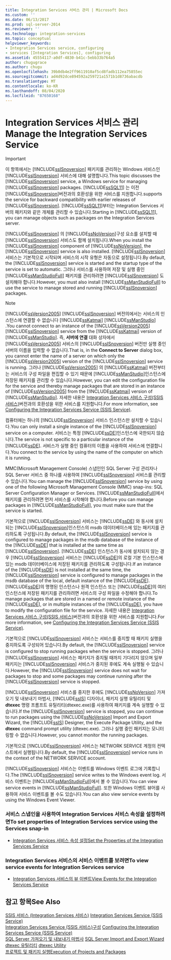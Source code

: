 ```yaml
---
title: Integration Services 서비스 관리 | Microsoft Docs
ms.custom: ''
ms.date: 06/13/2017
ms.prod: sql-server-2014
ms.reviewer: ''
ms.technology: integration-services
ms.topic: conceptual
helpviewer_keywords:
- Integration Services service, configuring
- services [Integration Services], configuring
ms.assetid: 45554117-a0df-4830-b41c-5ebb33b764a5
author: chugugrace
ms.author: chugu
ms.openlocfilehash: 39b0db4e2ff9611910af5cd8fadb112ea75855ec
ms.sourcegitcommit: ad4d92dce894592a259721a1571b1d8736abacdb
ms.translationtype: MT
ms.contentlocale: ko-KR
ms.lasthandoff: 08/04/2020
ms.locfileid: "87650168"
---
```

# <a name="manage-the-integration-services-service"></a><span data-ttu-id="88b97-102">Integration Services 서비스 관리</span><span class="sxs-lookup"><span data-stu-id="88b97-102">Manage the Integration Services Service</span></span>
    
> [!IMPORTANT]  
>  <span data-ttu-id="88b97-103">이 항목에서는 [!INCLUDE[ssISnoversion](../includes/ssisnoversion-md.md)] 패키지를 관리하는 Windows 서비스인 [!INCLUDE[ssISnoversion](../includes/ssisnoversion-md.md)] 서비스에 대해 설명합니다.</span><span class="sxs-lookup"><span data-stu-id="88b97-103">This topic discusses the [!INCLUDE[ssISnoversion](../includes/ssisnoversion-md.md)] service, a Windows service for managing [!INCLUDE[ssISnoversion](../includes/ssisnoversion-md.md)] packages.</span></span> [!INCLUDE[ssSQL11](../includes/sssql11-md.md)] <span data-ttu-id="88b97-104">는 이전 [!INCLUDE[ssISnoversion](../includes/ssisnoversion-md.md)]버전과의 호환성을 위한 서비스를 지원합니다.</span><span class="sxs-lookup"><span data-stu-id="88b97-104">supports the service for backward compatibility with earlier releases of [!INCLUDE[ssISnoversion](../includes/ssisnoversion-md.md)].</span></span> <span data-ttu-id="88b97-105">[!INCLUDE[ssSQL11](../includes/sssql11-md.md)]부터는 Integration Services 서버의 패키지와 같은 개체를 관리할 수 있습니다.</span><span class="sxs-lookup"><span data-stu-id="88b97-105">Starting in [!INCLUDE[ssSQL11](../includes/sssql11-md.md)], you can manage objects such as packages on the Integration Services server.</span></span>  
  
 <span data-ttu-id="88b97-106">[!INCLUDE[ssISnoversion](../includes/ssisnoversion-md.md)] 의 [!INCLUDE[ssNoVersion](../includes/ssnoversion-md.md)]구성 요소를 설치할 때 [!INCLUDE[ssISnoversion](../includes/ssisnoversion-md.md)] 서비스도 함께 설치됩니다.</span><span class="sxs-lookup"><span data-stu-id="88b97-106">When you install the [!INCLUDE[ssISnoversion](../includes/ssisnoversion-md.md)] component of [!INCLUDE[ssNoVersion](../includes/ssnoversion-md.md)], the [!INCLUDE[ssISnoversion](../includes/ssisnoversion-md.md)] service is also installed.</span></span> <span data-ttu-id="88b97-107">[!INCLUDE[ssISnoversion](../includes/ssisnoversion-md.md)] 서비스는 기본적으로 시작되며 서비스의 시작 유형은 자동으로 설정됩니다.</span><span class="sxs-lookup"><span data-stu-id="88b97-107">By default, the [!INCLUDE[ssISnoversion](../includes/ssisnoversion-md.md)] service is started and the startup type of the service is set to automatic.</span></span> <span data-ttu-id="88b97-108">그러나 서비스를 사용하여 저장 및 실행 중인 [!INCLUDE[ssManStudioFull](../includes/ssmanstudiofull-md.md)] 패키지를 관리하려면 [!INCLUDE[ssISnoversion](../includes/ssisnoversion-md.md)] 도 설치해야 합니다.</span><span class="sxs-lookup"><span data-stu-id="88b97-108">However, you must also install [!INCLUDE[ssManStudioFull](../includes/ssmanstudiofull-md.md)] to use the service to manage stored and running [!INCLUDE[ssISnoversion](../includes/ssisnoversion-md.md)] packages.</span></span>  
  
> [!NOTE]  
>  <span data-ttu-id="88b97-109">[!INCLUDE[ssVersion2005](../includes/ssversion2005-md.md)] [!INCLUDE[ssISnoversion](../includes/ssisnoversion-md.md)] 버전의에서는 서비스의 인스턴스에 연결할 수 없습니다 [!INCLUDE[ssKatmai](../includes/sskatmai-md.md)] [!INCLUDE[ssManStudio](../includes/ssmanstudio-md.md)] .</span><span class="sxs-lookup"><span data-stu-id="88b97-109">You cannot connect to an instance of the [!INCLUDE[ssVersion2005](../includes/ssversion2005-md.md)][!INCLUDE[ssISnoversion](../includes/ssisnoversion-md.md)] service from the [!INCLUDE[ssKatmai](../includes/sskatmai-md.md)] version of [!INCLUDE[ssManStudio](../includes/ssmanstudio-md.md)].</span></span> <span data-ttu-id="88b97-110">즉, **서버에 연결** 대화 상자에서 [!INCLUDE[ssVersion2005](../includes/ssversion2005-md.md)] 서비스의 [!INCLUDE[ssISnoversion](../includes/ssisnoversion-md.md)] 버전만 실행 중인 서버의 이름을 입력할 수 없습니다.</span><span class="sxs-lookup"><span data-stu-id="88b97-110">That is, in the **Connect to Server** dialog box, you cannot enter the name of a server on which only the [!INCLUDE[ssVersion2005](../includes/ssversion2005-md.md)] version of the [!INCLUDE[ssISnoversion](../includes/ssisnoversion-md.md)] service is running.</span></span> <span data-ttu-id="88b97-111">그러나 [!INCLUDE[ssVersion2005](../includes/ssversion2005-md.md)] 의 [!INCLUDE[ssKatmai](../includes/sskatmai-md.md)] 버전부터는 서비스의 구성 파일을 편집할 수 있기 때문에 [!INCLUDE[ssManStudio](../includes/ssmanstudio-md.md)]인스턴스에 저장된 패키지를 관리할 수 있습니다.</span><span class="sxs-lookup"><span data-stu-id="88b97-111">However, you can edit the configuration file for the service and thereby manage packages that are stored in an instance of [!INCLUDE[ssVersion2005](../includes/ssversion2005-md.md)] from the [!INCLUDE[ssKatmai](../includes/sskatmai-md.md)] version of [!INCLUDE[ssManStudio](../includes/ssmanstudio-md.md)].</span></span> <span data-ttu-id="88b97-112">자세한 내용은 [Integration Services 서비스 구성&#40;SSIS 서비스&#41;](service/integration-services-service-ssis-service.md)버전과의 호환성을 위한 서비스를 지원합니다.</span><span class="sxs-lookup"><span data-stu-id="88b97-112">For more information, see [Configuring the Integration Services Service &#40;SSIS Service&#41;](service/integration-services-service-ssis-service.md).</span></span>  
  
 <span data-ttu-id="88b97-113">컴퓨터에는 하나의 [!INCLUDE[ssISnoversion](../includes/ssisnoversion-md.md)] 서비스 인스턴스만 설치할 수 있습니다.</span><span class="sxs-lookup"><span data-stu-id="88b97-113">You can only install a single instance of the [!INCLUDE[ssISnoversion](../includes/ssisnoversion-md.md)] service on a computer.</span></span> <span data-ttu-id="88b97-114">서비스는 특정 [!INCLUDE[ssDE](../includes/ssde-md.md)]인스턴스에 국한되지 않습니다.</span><span class="sxs-lookup"><span data-stu-id="88b97-114">The service is not specific to a particular instance of the [!INCLUDE[ssDE](../includes/ssde-md.md)].</span></span> <span data-ttu-id="88b97-115">서비스가 실행 중인 컴퓨터의 이름을 사용하여 서비스에 연결합니다.</span><span class="sxs-lookup"><span data-stu-id="88b97-115">You connect to the service by using the name of the computer on which it is running.</span></span>  
  
 <span data-ttu-id="88b97-116">MMC(Microsoft Management Console) 스냅인인 SQL Server 구성 관리자나 SQL Server 서비스 중 하나를 사용하여 [!INCLUDE[ssISnoversion](../includes/ssisnoversion-md.md)] 서비스를 관리할 수 있습니다.</span><span class="sxs-lookup"><span data-stu-id="88b97-116">You can manage the [!INCLUDE[ssISnoversion](../includes/ssisnoversion-md.md)] service by using one of the following Microsoft Management Console (MMC) snap-ins: SQL Server Configuration Manager or Services.</span></span> <span data-ttu-id="88b97-117">[!INCLUDE[ssManStudioFull](../includes/ssmanstudiofull-md.md)]에서 패키지를 관리하려면 먼저 서비스를 시작해야 합니다.</span><span class="sxs-lookup"><span data-stu-id="88b97-117">Before you can manage packages in [!INCLUDE[ssManStudioFull](../includes/ssmanstudiofull-md.md)], you must make sure that the service is started.</span></span>  
  
 <span data-ttu-id="88b97-118">기본적으로 [!INCLUDE[ssISnoversion](../includes/ssisnoversion-md.md)] 서비스는 [!INCLUDE[ssDE](../includes/ssde-md.md)] 와 동시에 설치되는 [!INCLUDE[ssISnoversion](../includes/ssisnoversion-md.md)]인스턴스의 msdb 데이터베이스에 있는 패키지를 관리하도록 구성됩니다.</span><span class="sxs-lookup"><span data-stu-id="88b97-118">By default, the [!INCLUDE[ssISnoversion](../includes/ssisnoversion-md.md)] service is configured to manage packages in the msdb database of the instance of the [!INCLUDE[ssDE](../includes/ssde-md.md)] that is installed at the same time as [!INCLUDE[ssISnoversion](../includes/ssisnoversion-md.md)].</span></span> <span data-ttu-id="88b97-119">[!INCLUDE[ssDE](../includes/ssde-md.md)] 인스턴스가 동시에 설치되지 않는 경우 [!INCLUDE[ssISnoversion](../includes/ssisnoversion-md.md)] 서비스는 [!INCLUDE[ssDE](../includes/ssde-md.md)]의 로컬 기본 인스턴스에 있는 msdb 데이터베이스에 저장된 패키지를 관리하도록 구성됩니다.</span><span class="sxs-lookup"><span data-stu-id="88b97-119">If an instance of the [!INCLUDE[ssDE](../includes/ssde-md.md)] is not installed at the same time, the [!INCLUDE[ssISnoversion](../includes/ssisnoversion-md.md)] service is configured to manage packages in the msdb database of the local, default instance of the [!INCLUDE[ssDE](../includes/ssde-md.md)].</span></span> <span data-ttu-id="88b97-120">[!INCLUDE[ssDE](../includes/ssde-md.md)]의 명명된 인스턴스나 원격 인스턴스 또는 [!INCLUDE[ssDE](../includes/ssde-md.md)]의 여러 인스턴스에 저장된 패키지를 관리하려면 서비스의 구성 파일을 수정해야 합니다.</span><span class="sxs-lookup"><span data-stu-id="88b97-120">To manage packages that are stored in a named or remote instance of the [!INCLUDE[ssDE](../includes/ssde-md.md)], or in multiple instances of the [!INCLUDE[ssDE](../includes/ssde-md.md)], you have to modify the configuration file for the service.</span></span> <span data-ttu-id="88b97-121">자세한 내용은 [Integration Services 서비스 구성&#40;SSIS 서비스&#41;](service/integration-services-service-ssis-service.md)버전과의 호환성을 위한 서비스를 지원합니다.</span><span class="sxs-lookup"><span data-stu-id="88b97-121">For more information, see [Configuring the Integration Services Service &#40;SSIS Service&#41;](service/integration-services-service-ssis-service.md).</span></span>  
  
 <span data-ttu-id="88b97-122">기본적으로 [!INCLUDE[ssISnoversion](../includes/ssisnoversion-md.md)] 서비스는 서비스를 중지할 때 패키지 실행을 중지하도록 구성되어 있습니다.</span><span class="sxs-lookup"><span data-stu-id="88b97-122">By default, the [!INCLUDE[ssISnoversion](../includes/ssisnoversion-md.md)] service is configured to stop running packages when the service is stopped.</span></span> <span data-ttu-id="88b97-123">그러나 [!INCLUDE[ssISnoversion](../includes/ssisnoversion-md.md)] 서비스는 패키지가 중지될 때까지 기다리지 않으며 일부 패키지는 [!INCLUDE[ssISnoversion](../includes/ssisnoversion-md.md)] 서비스가 중지된 후에도 계속 실행될 수 있습니다.</span><span class="sxs-lookup"><span data-stu-id="88b97-123">However, the [!INCLUDE[ssISnoversion](../includes/ssisnoversion-md.md)] service does not wait for packages to stop and some packages may continue running after the [!INCLUDE[ssISnoversion](../includes/ssisnoversion-md.md)] service is stopped.</span></span>  
  
 <span data-ttu-id="88b97-124">[!INCLUDE[ssISnoversion](../includes/ssisnoversion-md.md)] 서비스를 중지한 후에도 [!INCLUDE[ssNoVersion](../includes/ssnoversion-md.md)] 가져오기 및 내보내기 마법사, [!INCLUDE[ssIS](../includes/ssis-md.md)] 디자이너, 패키지 실행 유틸리티 및 **dtexec** 명령 프롬프트 유틸리티(dtexec.exe)를 사용하여 패키지를 계속 실행할 수 있습니다.</span><span class="sxs-lookup"><span data-stu-id="88b97-124">If the [!INCLUDE[ssISnoversion](../includes/ssisnoversion-md.md)] service is stopped, you can continue to run packages using the [!INCLUDE[ssNoVersion](../includes/ssnoversion-md.md)] Import and Export Wizard, the [!INCLUDE[ssIS](../includes/ssis-md.md)] Designer, the Execute Package Utility, and the **dtexec** command prompt utility (dtexec.exe).</span></span> <span data-ttu-id="88b97-125">그러나 실행 중인 패키지는 모니터링할 수 없습니다.</span><span class="sxs-lookup"><span data-stu-id="88b97-125">However, you cannot monitor the running packages.</span></span>  
  
 <span data-ttu-id="88b97-126">기본적으로 [!INCLUDE[ssISnoversion](../includes/ssisnoversion-md.md)] 서비스는 NETWORK SERVICE 계정의 컨텍스트에서 실행됩니다.</span><span class="sxs-lookup"><span data-stu-id="88b97-126">By default, the [!INCLUDE[ssISnoversion](../includes/ssisnoversion-md.md)] service runs in the context of the NETWORK SERVICE account.</span></span>  
  
 <span data-ttu-id="88b97-127">[!INCLUDE[ssISnoversion](../includes/ssisnoversion-md.md)] 서비스는 이벤트를 Windows 이벤트 로그에 기록합니다.</span><span class="sxs-lookup"><span data-stu-id="88b97-127">The [!INCLUDE[ssISnoversion](../includes/ssisnoversion-md.md)] service writes to the Windows event log.</span></span> <span data-ttu-id="88b97-128">서비스 이벤트는 [!INCLUDE[ssManStudioFull](../includes/ssmanstudiofull-md.md)]에서 볼 수 있습니다.</span><span class="sxs-lookup"><span data-stu-id="88b97-128">You can view service events in [!INCLUDE[ssManStudioFull](../includes/ssmanstudiofull-md.md)].</span></span> <span data-ttu-id="88b97-129">또한 Windows 이벤트 뷰어를 사용하여 서비스 이벤트를 볼 수도 있습니다.</span><span class="sxs-lookup"><span data-stu-id="88b97-129">You can also view service events by using the Windows Event Viewer.</span></span>  
  
### <a name="to-set-properties-of-integration-services-service-using-the-services-snap-in"></a><span data-ttu-id="88b97-130">서비스 스냅인을 사용하여 Integration Services 서비스 속성을 설정하려면</span><span class="sxs-lookup"><span data-stu-id="88b97-130">To set properties of Integration Services service using the Services snap-in</span></span>  
  
-   [<span data-ttu-id="88b97-131">Integration Services 서비스 속성 설정</span><span class="sxs-lookup"><span data-stu-id="88b97-131">Set the Properties of the Integration Services Service</span></span>](../../2014/integration-services/set-the-properties-of-the-integration-services-service.md)  
  
### <a name="to-view-service-events-for-integration-services-service"></a><span data-ttu-id="88b97-132">Integration Services 서비스의 서비스 이벤트를 보려면</span><span class="sxs-lookup"><span data-stu-id="88b97-132">To view service events for Integration Services service</span></span>  
  
-   [<span data-ttu-id="88b97-133">Integration Services 서비스의 뷰 이벤트</span><span class="sxs-lookup"><span data-stu-id="88b97-133">View Events for the Integration Services Service</span></span>](../../2014/integration-services/view-events-for-the-integration-services-service.md)  
  
## <a name="see-also"></a><span data-ttu-id="88b97-134">참고 항목</span><span class="sxs-lookup"><span data-stu-id="88b97-134">See Also</span></span>  
 <span data-ttu-id="88b97-135">[SSIS 서비스 &#40;Integration Services 서비스&#41;](service/integration-services-service-ssis-service.md) </span><span class="sxs-lookup"><span data-stu-id="88b97-135">[Integration Services Service &#40;SSIS Service&#41;](service/integration-services-service-ssis-service.md) </span></span>  
 <span data-ttu-id="88b97-136">[Integration Services Service &#40;SSIS 서비스&#41;구성](configuring-the-integration-services-service-ssis-service.md) </span><span class="sxs-lookup"><span data-stu-id="88b97-136">[Configuring the Integration Services Service &#40;SSIS Service&#41;](configuring-the-integration-services-service-ssis-service.md) </span></span>  
 <span data-ttu-id="88b97-137">[SQL Server 가져오기 및 내보내기 마법사](import-export-data/import-and-export-data-with-the-sql-server-import-and-export-wizard.md) </span><span class="sxs-lookup"><span data-stu-id="88b97-137">[SQL Server Import and Export Wizard](import-export-data/import-and-export-data-with-the-sql-server-import-and-export-wizard.md) </span></span>  
 <span data-ttu-id="88b97-138">[dtexec 유틸리티](packages/dtexec-utility.md) </span><span class="sxs-lookup"><span data-stu-id="88b97-138">[dtexec Utility](packages/dtexec-utility.md) </span></span>  
 [<span data-ttu-id="88b97-139">프로젝트 및 패키지 실행</span><span class="sxs-lookup"><span data-stu-id="88b97-139">Execution of Projects and Packages</span></span>](packages/run-integration-services-ssis-packages.md)  
  
  
